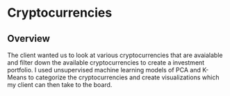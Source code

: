 # Cryptocurrencies

## Overview
The client wanted us to look at various cryptocurrencies that are avaialable and filter down the available cryptocurrencies to create a investment portfolio. I used unsupervised machine learning models of PCA and K-Means to categorize the cryptocurrencies and create visualizations which my client can then take to the board.
